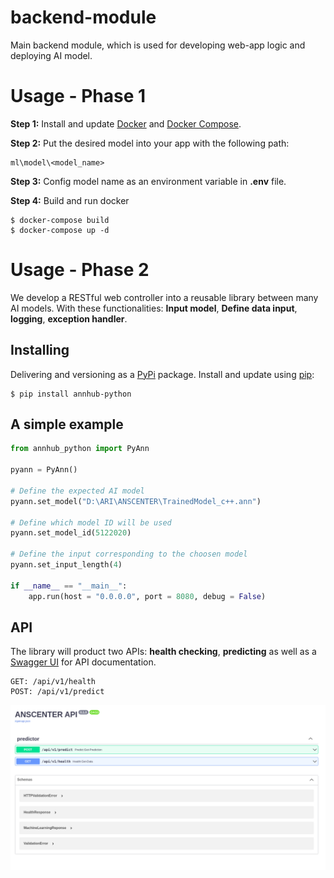 # backend-module

Main backend module, which is used for developing web-app logic and deploying AI model.

# Usage - Phase 1
**Step 1:** 
Install and update [Docker](https://docs.docker.com/get-docker/) and [Docker Compose](https://docs.docker.com/compose/install/).

**Step 2:**
Put the desired model into your app with the following path:
```
ml\model\<model_name>
```
**Step 3:** 
Config model name as an environment variable in **.env** file.

**Step 4:**
Build and run docker
```
$ docker-compose build
$ docker-compose up -d
```

# Usage - Phase 2

We develop a RESTful web controller into a reusable library between many AI models. With these functionalities: **Input model**, **Define data input**, **logging**, **exception handler**.

## Installing
Delivering and versioning as a [PyPi](https://pypi.org/) package.
Install and update using [pip](https://pip.pypa.io/en/stable/getting-started/):

```
$ pip install annhub-python
```
## A simple example
```python
from annhub_python import PyAnn

pyann = PyAnn()

# Define the expected AI model
pyann.set_model("D:\ARI\ANSCENTER\TrainedModel_c++.ann")

# Define which model ID will be used
pyann.set_model_id(5122020)

# Define the input corresponding to the choosen model
pyann.set_input_length(4)

if __name__ == "__main__":
    app.run(host = "0.0.0.0", port = 8080, debug = False)

```

## API 
The library will product two APIs: **health checking**, **predicting** as well as a [Swagger UI](https://swagger.io/) for API documentation.
```
GET: /api/v1/health
POST: /api/v1/predict
```
![Swagger UI](figures/swagger.png)